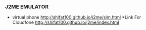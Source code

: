 ### J2ME EMULATOR 
* virtual phone [http;//shifat100.github.io/j2me/sim.html](http;//shifat100.github.io/j2me/sim.html)
*Link For Cloudfone [http;//shifat100.github.io/j2me/index.html](http;//shifat100.github.io/j2me/index.html)
